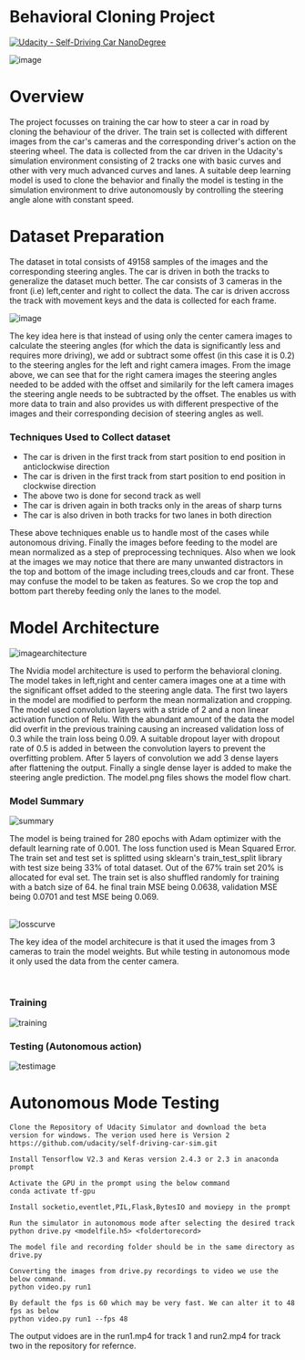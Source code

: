 # Behavioral Cloning Project

[![Udacity - Self-Driving Car NanoDegree](https://s3.amazonaws.com/udacity-sdc/github/shield-carnd.svg)](http://www.udacity.com/drive)

<img src="./sim2.JPG" alt="image"/>

<h1> Overview </h1>
<p> The project focusses on training the car how to steer a car in road by cloning the behaviour of the driver. The train set is collected with different images from the car's cameras
and the corresponding driver's action on the steering wheel. The data is collected from the car driven in the Udacity's simulation environment consisting of 2 tracks one with basic
curves and other with very much advanced curves and lanes. A suitable deep learning model is used to clone the behavior and finally the model is testing in the simulation environment
to drive autonomously by controlling the steering angle alone with constant speed. </p>

<h1> Dataset Preparation </h1>

<p> The dataset in total consists of 49158 samples of the images and the corresponding steering angles. The car is driven in both the tracks to generalize the dataset much better.
The car consists of 3 cameras in the front (i.e) left,center and right to collect the data. The car is driven accross the track with movement keys and the data is collected for 
each frame.</p>

<img src="Capture2.JPG" alt="image"/>

<p> The key idea here is that instead of using only the center camera images to calculate the steering angles (for which the data is significantly less and requires more driving), 
we add or subtract some offest (in this case it is 0.2) to the steering angles for the left and right camera images. From the image above, we can see that for the right camera images
the steering angles needed to be added with the offset and similarily for the left camera images the steering angle needs to be subtracted by the offset. The enables us with more
data to train and also provides us with different prespective of the images and their corresponding decision of steering angles as well.</p>

<h3> Techniques Used to Collect dataset </h3>

<UL>
  <LI> The car is driven in the first track from start position to end position in anticlockwise direction </LI>
  <LI> The car is driven in the first track from start position to end position in clockwise direction </LI>
  <LI> The above two is done for second track as well </LI>
  <LI> The car is driven again in both tracks only in the areas of sharp turns </LI>
  <LI> The car is also driven in both tracks for two lanes in both direction </LI>
</UL>

<p> These above techniques enable us to handle most of the cases while autonomous driving. Finally the images before feeding to the model are mean normalized as a step of 
preprocessing techniques. Also when we look at the images we may notice that there are many unwanted distractors in the top and bottom of the image including trees,clouds and
car front. These may confuse the model to be taken as features. So we crop the top and bottom part thereby feeding only the lanes to the model.</p>


<h1> Model Architecture </h1>

<img src="architecture.png" alt="imagearchitecture"/>

<p> The Nvidia model architecture is used to perform the behavioral cloning. The model takes in left,right and center camera images one at a time with the significant offset added
to the steering angle data. The first two layers in the model are modified to perform the mean normalization and cropping. The model used convolution layers with a stride of 2
and a non linear activation function of Relu. With the abundant amount of the data the model did overfit in the previous training causing an increased validation loss of 0.3 
while the train loss being 0.09. A suitable dropout layer with dropout rate of 0.5 is added in between the convolution layers to prevent the overfitting problem. After 5 layers
of convolution we add 3 dense layers after flattening the output. Finally a single dense layer is added to make the steering angle prediction. The model.png files shows the 
model flow chart.</p> 

<h3> Model Summary </h3>

<img src="modelsummary.JPG" alt="summary"/>
<br/>
<p> The model is being trained for 280 epochs with Adam optimizer with the default learning rate of 0.001. The loss function used is Mean Squared Error. The train set and test
set is splitted using sklearn's train_test_split library with test size being 33% of total dataset. Out of the 67% train set 20% is allocated for eval set. The train set is also
shuffled randomly for training with a batch size of 64. he final train MSE being 0.0638, validation MSE being 0.0701 and test MSE being 0.069. </p>
<br/>
<img src="newtrain.JPG" alt="losscurve"/>
<br/>
<p> The key idea of the model architecure is that it used the images from 3 cameras to train the model weights. But while testing in autonomous mode it only used the data
 from the center camera. </p>
 <br/>
 
 <h3> Training </h3>
 <img src="Capture1.JPG" alt="training"/>
 <br/>
 <h3> Testing (Autonomous action)</h3>
 <img src="Capture1.JPG" alt="testimage"/>
 <br/>
 
 <h1> Autonomous Mode Testing</h1>
 
 ```
 Clone the Repository of Udacity Simulator and download the beta version for windows. The verion used here is Version 2
 https://github.com/udacity/self-driving-car-sim.git
 
 Install Tensorflow V2.3 and Keras version 2.4.3 or 2.3 in anaconda prompt
 
 Activate the GPU in the prompt using the below command
 conda activate tf-gpu
 
 Install socketio,eventlet,PIL,Flask,BytesIO and moviepy in the prompt
 
 Run the simulator in autonomous mode after selecting the desired track
 python drive.py <modelfile.h5> <foldertorecord>
 
 The model file and recording folder should be in the same directory as drive.py
 
 Converting the images from drive.py recordings to video we use the below command.
 python video.py run1
 
 By default the fps is 60 which may be very fast. We can alter it to 48 fps as below
 python video.py run1 --fps 48
 
 ```
 
 <p> The output vidoes are in the run1.mp4 for track 1 and run2.mp4 for track two in the repository for refernce. </p>
